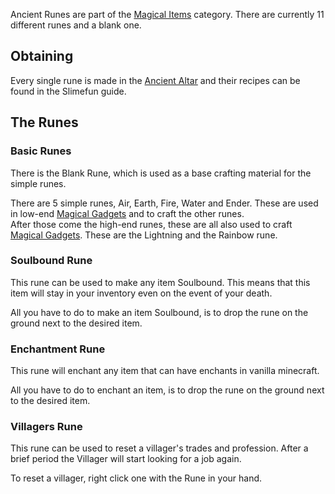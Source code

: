 Ancient Runes are part of the [Magical Items](https://github.com/Slimefun/Slimefun4/wiki/Magical-Items) category. There are currently 11 different runes and a blank one.

## Obtaining
Every single rune is made in the [Ancient Altar](https://github.com/Slimefun/Slimefun4/wiki/Ancient-Altar) and their recipes can be found in the Slimefun guide.

## The Runes
### Basic Runes
There is the Blank Rune, which is used as a base crafting material for the simple runes.

There are 5 simple runes, Air, Earth, Fire, Water and Ender. These are used in low-end [Magical Gadgets](https://github.com/Slimefun/Slimefun4/wiki/Magical-Gadgets) and to craft the other runes.  
After those come the high-end runes, these are all also used to craft [Magical Gadgets](https://github.com/Slimefun/Slimefun4/wiki/Magical-Gadgets). These are the Lightning and the Rainbow rune.

### Soulbound Rune
This rune can be used to make any item Soulbound. This means that this item will stay in your inventory even on the event of your death.

All you have to do to make an item Soulbound, is to drop the rune on the ground next to the desired item.

### Enchantment Rune
This rune will enchant any item that can have enchants in vanilla minecraft.

All you have to do to enchant an item, is to drop the rune on the ground next to the desired item.

### Villagers Rune
This rune can be used to reset a villager's trades and profession. After a brief period the Villager will start looking for a job again.

To reset a villager, right click one with the Rune in your hand.